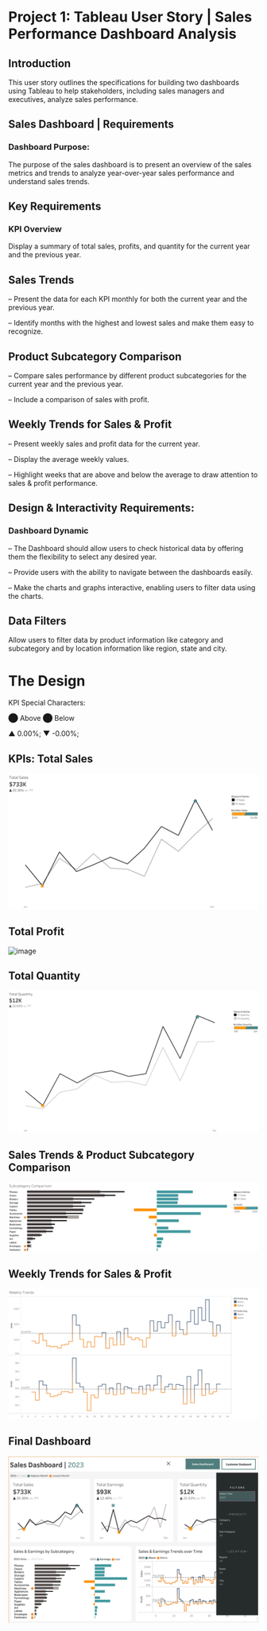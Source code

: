 # Project 1: Tableau User Story | Sales Performance Dashboard Analysis

## Introduction
This user story outlines the specifications for building two dashboards using Tableau to help stakeholders, including sales managers and executives, analyze sales performance. 

## Sales Dashboard | Requirements
### Dashboard Purpose:
The purpose of the sales dashboard is to present an overview of the sales metrics and trends to analyze year-over-year sales performance and understand sales trends.

## Key Requirements
### KPI Overview
Display a summary of total sales, profits, and quantity for the current year and the previous year.

## Sales Trends
 – Present the data for each KPI monthly for both the current year and the previous year.

 – Identify months with the highest and lowest sales and make them easy to recognize.

## Product Subcategory Comparison
 – Compare sales performance by different product subcategories for the current year and the previous year.

 – Include a comparison of sales with profit.

## Weekly Trends for Sales & Profit
 – Present weekly sales and profit data for the current year.

 – Display the average weekly values.

 – Highlight weeks that are above and below the average to draw attention to sales & profit performance.
 
## Design & Interactivity Requirements:
  ### Dashboard Dynamic
 – The Dashboard should allow users to check historical data by offering them the flexibility to select any desired year.

 – Provide users with the ability to navigate between the dashboards easily.

 – Make the charts and graphs interactive, enabling users to filter data using the charts.

## Data Filters
Allow users to filter data by product information like category and subcategory and by location information like region, state and city.

# The Design

KPI Special Characters:

⬤ Above ⬤ Below

▲ 0.00%; ▼ -0.00%;



## KPIs: Total Sales
![image](https://github.com/vchukwuma/Project-1-Tableau-User-Story-Sales-Performance-Dashboard-Analysis/blob/main/KPI%20Sales.png?raw=true)



## Total Profit
![image](https://github.com/vchukwuma/Project-1-Tableau-User-Story-Sales-Performance-Dashboard-Analysis/assets/89330614/94ae2c02-e696-4b4b-a30f-cc2ed0f07fc4)



## Total Quantity
![image](https://github.com/vchukwuma/Project-1-Tableau-User-Story-Sales-Performance-Dashboard-Analysis/blob/main/KPI%20Quantity.png?raw=true)



## Sales Trends & Product Subcategory Comparison
![image](https://github.com/vchukwuma/Project-1-Tableau-User-Story-Sales-Performance-Dashboard-Analysis/blob/main/Subcategory%20Comparison.png?raw=true)



## Weekly Trends for Sales & Profit
![image](https://github.com/vchukwuma/Project-1-Tableau-User-Story-Sales-Performance-Dashboard-Analysis/blob/main/Weekly%20Trends.png?raw=true)


## Final Dashboard
![image](https://github.com/vchukwuma/Project-1-Tableau-User-Story-Sales-Performance-Dashboard-Analysis/blob/main/Sales%20Dashboard%20with%20Filters%20.png?raw=true)








